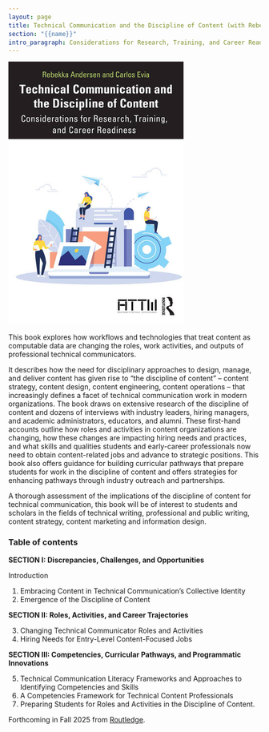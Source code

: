 ```yaml
---
layout: page
title: Technical Communication and the Discipline of Content (with Rebekka Andersen)
section: "{{name}}"
intro_paragraph: Considerations for Research, Training, and Career Readiness
---
```

![Cover of the book Technical Communication and the Discipline of Content](/assets/img/uploads/tcatdoc.jpg)

This book explores how workflows and technologies that treat content as computable data are changing the roles, work activities, and outputs of professional technical communicators.

It describes how the need for disciplinary approaches to design, manage, and deliver content has given rise to “the discipline of content” – content strategy, content design, content engineering, content operations – that increasingly defines a facet of technical communication work in modern organizations. The book draws on extensive research of the discipline of content and dozens of interviews with industry leaders, hiring managers, and academic administrators, educators, and alumni. These first-hand accounts outline how roles and activities in content organizations are changing, how these changes are impacting hiring needs and practices, and what skills and qualities students and early-career professionals now need to obtain content-related jobs and advance to strategic positions. This book also offers guidance for building curricular pathways that prepare students for work in the discipline of content and offers strategies for enhancing pathways through industry outreach and partnerships.

A thorough assessment of the implications of the discipline of content for technical communication, this book will be of interest to students and scholars in the fields of technical writing, professional and public writing, content strategy, content marketing and information design.

### Table of contents

**SECTION I: Discrepancies, Challenges, and Opportunities**  

Introduction  

1. Embracing Content in Technical Communication’s Collective Identity  
2. Emergence of the Discipline of Content  

**SECTION II: Roles, Activities, and Career Trajectories**  

3. Changing Technical Communicator Roles and Activities  
4. Hiring Needs for Entry-Level Content-Focused Jobs  

**SECTION III: Competencies, Curricular Pathways, and Programmatic Innovations**  

5. Technical Communication Literacy Frameworks and Approaches to Identifying Competencies and Skills  
6. A Competencies Framework for Technical Content Professionals  
7. Preparing Students for Roles and Activities in the Discipline of Content.

Forthcoming in Fall 2025 from [Routledge](https://www.routledge.com/Technical-Communication-and-the-Discipline-of-Content-Considerations-for-Research-Training-and-Career-Readiness/Andersen-Evia/p/book/9781032588469).